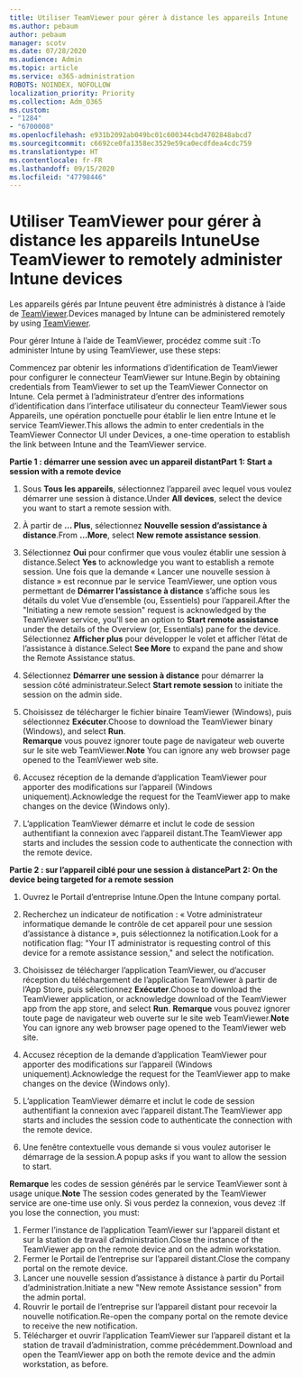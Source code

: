 ```yaml
---
title: Utiliser TeamViewer pour gérer à distance les appareils Intune
ms.author: pebaum
author: pebaum
manager: scotv
ms.date: 07/28/2020
ms.audience: Admin
ms.topic: article
ms.service: o365-administration
ROBOTS: NOINDEX, NOFOLLOW
localization_priority: Priority
ms.collection: Adm_O365
ms.custom:
- "1284"
- "6700008"
ms.openlocfilehash: e931b2092ab049bc01c600344cbd4702848abcd7
ms.sourcegitcommit: c6692ce0fa1358ec3529e59ca0ecdfdea4cdc759
ms.translationtype: HT
ms.contentlocale: fr-FR
ms.lasthandoff: 09/15/2020
ms.locfileid: "47798446"
---
```

# <a name="use-teamviewer-to-remotely-administer-intune-devices"></a><span data-ttu-id="0135f-102">Utiliser TeamViewer pour gérer à distance les appareils Intune</span><span class="sxs-lookup"><span data-stu-id="0135f-102">Use TeamViewer to remotely administer Intune devices</span></span>

<span data-ttu-id="0135f-103">Les appareils gérés par Intune peuvent être administrés à distance à l’aide de [TeamViewer](https://www.teamviewer.com/).</span><span class="sxs-lookup"><span data-stu-id="0135f-103">Devices managed by Intune can be administered remotely by using [TeamViewer](https://www.teamviewer.com/).</span></span>

<span data-ttu-id="0135f-104">Pour gérer Intune à l’aide de TeamViewer, procédez comme suit :</span><span class="sxs-lookup"><span data-stu-id="0135f-104">To administer Intune by using TeamViewer, use these steps:</span></span> 

<span data-ttu-id="0135f-105">Commencez par obtenir les informations d’identification de TeamViewer pour configurer le connecteur TeamViewer sur Intune.</span><span class="sxs-lookup"><span data-stu-id="0135f-105">Begin by obtaining credentials from TeamViewer to set up the TeamViewer Connector on Intune.</span></span> <span data-ttu-id="0135f-106">Cela permet à l’administrateur d’entrer des informations d’identification dans l’interface utilisateur du connecteur TeamViewer sous Appareils, une opération ponctuelle pour établir le lien entre Intune et le service TeamViewer.</span><span class="sxs-lookup"><span data-stu-id="0135f-106">This allows the admin to enter credentials in the TeamViewer Connector UI under Devices, a one-time operation to establish the link between Intune and the TeamViewer service.</span></span>

<span data-ttu-id="0135f-107">**Partie 1 : démarrer une session avec un appareil distant**</span><span class="sxs-lookup"><span data-stu-id="0135f-107">**Part 1: Start a session with a remote device**</span></span>

1. <span data-ttu-id="0135f-108">Sous **Tous les appareils**, sélectionnez l’appareil avec lequel vous voulez démarrer une session à distance.</span><span class="sxs-lookup"><span data-stu-id="0135f-108">Under **All devices**, select the device you want to start a remote session with.</span></span>
2. <span data-ttu-id="0135f-109">À partir de **... Plus**, sélectionnez **Nouvelle session d’assistance à distance**.</span><span class="sxs-lookup"><span data-stu-id="0135f-109">From  **…More**, select **New remote assistance session**.</span></span>
3. <span data-ttu-id="0135f-110">Sélectionnez **Oui** pour confirmer que vous voulez établir une session à distance.</span><span class="sxs-lookup"><span data-stu-id="0135f-110">Select **Yes** to acknowledge you want to establish a remote session.</span></span>
    <span data-ttu-id="0135f-111">Une fois que la demande « Lancer une nouvelle session à distance » est reconnue par le service TeamViewer, une option vous permettant de **Démarrer l’assistance à distance** s’affiche sous les détails du volet Vue d’ensemble (ou, Essentiels) pour l’appareil.</span><span class="sxs-lookup"><span data-stu-id="0135f-111">After the "Initiating a new remote session" request is acknowledged by the TeamViewer service, you'll see an option to **Start remote assistance** under the details of the Overview (or, Essentials) pane for the device.</span></span> <span data-ttu-id="0135f-112">Sélectionnez **Afficher plus** pour développer le volet et afficher l’état de l’assistance à distance.</span><span class="sxs-lookup"><span data-stu-id="0135f-112">Select **See More** to expand the pane and show the Remote Assistance status.</span></span>
4. <span data-ttu-id="0135f-113">Sélectionnez **Démarrer une session à distance** pour démarrer la session côté administrateur.</span><span class="sxs-lookup"><span data-stu-id="0135f-113">Select **Start remote session** to initiate the session on the admin side.</span></span>
5. <span data-ttu-id="0135f-114">Choisissez de télécharger le fichier binaire TeamViewer (Windows), puis sélectionnez **Exécuter**.</span><span class="sxs-lookup"><span data-stu-id="0135f-114">Choose to download the TeamViewer binary (Windows), and select **Run**.</span></span><br/>
    <span data-ttu-id="0135f-115">**Remarque** vous pouvez ignorer toute page de navigateur web ouverte sur le site web TeamViewer.</span><span class="sxs-lookup"><span data-stu-id="0135f-115">**Note** You can ignore any web browser page opened to the TeamViewer web site.</span></span>

6. <span data-ttu-id="0135f-116">Accusez réception de la demande d’application TeamViewer pour apporter des modifications sur l’appareil (Windows uniquement).</span><span class="sxs-lookup"><span data-stu-id="0135f-116">Acknowledge the request for the TeamViewer app to make changes on the device (Windows only).</span></span>
7. <span data-ttu-id="0135f-117">L’application TeamViewer démarre et inclut le code de session authentifiant la connexion avec l’appareil distant.</span><span class="sxs-lookup"><span data-stu-id="0135f-117">The TeamViewer app starts and includes the session code to authenticate the connection with the remote device.</span></span>

<span data-ttu-id="0135f-118">**Partie 2 : sur l’appareil ciblé pour une session à distance**</span><span class="sxs-lookup"><span data-stu-id="0135f-118">**Part 2: On the device being targeted for a remote session**</span></span>

1. <span data-ttu-id="0135f-119">Ouvrez le Portail d’entreprise Intune.</span><span class="sxs-lookup"><span data-stu-id="0135f-119">Open the Intune company portal.</span></span>
2. <span data-ttu-id="0135f-120">Recherchez un indicateur de notification : « Votre administrateur informatique demande le contrôle de cet appareil pour une session d’assistance à distance », puis sélectionnez la notification.</span><span class="sxs-lookup"><span data-stu-id="0135f-120">Look for a notification flag: "Your IT administrator is requesting control of this device for a remote assistance session," and select the notification.</span></span>
3. <span data-ttu-id="0135f-121">Choisissez de télécharger l’application TeamViewer, ou d’accuser réception du téléchargement de l’application TeamViewer à partir de l’App Store, puis sélectionnez **Exécuter**.</span><span class="sxs-lookup"><span data-stu-id="0135f-121">Choose to download the TeamViewer application, or acknowledge download of the TeamViewer app from the app store, and select **Run**.</span></span>
    <span data-ttu-id="0135f-122">**Remarque** vous pouvez ignorer toute page de navigateur web ouverte sur le site web TeamViewer.</span><span class="sxs-lookup"><span data-stu-id="0135f-122">**Note** You can ignore any web browser page opened to the TeamViewer web site.</span></span>

4. <span data-ttu-id="0135f-123">Accusez réception de la demande d’application TeamViewer pour apporter des modifications sur l’appareil (Windows uniquement).</span><span class="sxs-lookup"><span data-stu-id="0135f-123">Acknowledge the request for the TeamViewer app to make changes on the device (Windows only).</span></span>
5. <span data-ttu-id="0135f-124">L’application TeamViewer démarre et inclut le code de session authentifiant la connexion avec l’appareil distant.</span><span class="sxs-lookup"><span data-stu-id="0135f-124">The TeamViewer app starts and includes the session code to authenticate the connection with the remote device.</span></span>
6. <span data-ttu-id="0135f-125">Une fenêtre contextuelle vous demande si vous voulez autoriser le démarrage de la session.</span><span class="sxs-lookup"><span data-stu-id="0135f-125">A popup asks if you want to allow the session to start.</span></span>

<span data-ttu-id="0135f-126">**Remarque** les codes de session générés par le service TeamViewer sont à usage unique.</span><span class="sxs-lookup"><span data-stu-id="0135f-126">**Note** The session codes generated by the TeamViewer service are one-time use only.</span></span> <span data-ttu-id="0135f-127">Si vous perdez la connexion, vous devez :</span><span class="sxs-lookup"><span data-stu-id="0135f-127">If you lose the connection, you must:</span></span>

1. <span data-ttu-id="0135f-128">Fermer l’instance de l’application TeamViewer sur l’appareil distant et sur la station de travail d’administration.</span><span class="sxs-lookup"><span data-stu-id="0135f-128">Close the instance of the TeamViewer app on the remote device and on the admin workstation.</span></span>
2. <span data-ttu-id="0135f-129">Fermer le Portail de l’entreprise sur l’appareil distant.</span><span class="sxs-lookup"><span data-stu-id="0135f-129">Close the company portal on the remote device.</span></span>
3. <span data-ttu-id="0135f-130">Lancer une nouvelle session d’assistance à distance à partir du Portail d’administration.</span><span class="sxs-lookup"><span data-stu-id="0135f-130">Initiate a new "New remote Assistance session" from the admin portal.</span></span>
4. <span data-ttu-id="0135f-131">Rouvrir le portail de l’entreprise sur l’appareil distant pour recevoir la nouvelle notification.</span><span class="sxs-lookup"><span data-stu-id="0135f-131">Re-open the company portal on the remote device to receive the new notification.</span></span>
5. <span data-ttu-id="0135f-132">Télécharger et ouvrir l’application TeamViewer sur l’appareil distant et la station de travail d’administration, comme précédemment.</span><span class="sxs-lookup"><span data-stu-id="0135f-132">Download and open the TeamViewer app on both the remote device and the admin workstation, as before.</span></span>